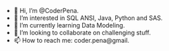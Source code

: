- 👋 Hi, I’m @CoderPena.
- 👀 I’m interested in SQL ANSI, Java, Python and SAS.
- 🌱 I’m currently learning Data Modeling.
- 💞️ I’m looking to collaborate on challenging stuff.
- 📫 How to reach me: coder.pena@gmail.

<!---
CoderPena/CoderPena is a ✨ special ✨ repository because its `README.md` (this file) appears on your GitHub profile.
You can click the Preview link to take a look at your changes.
--->
